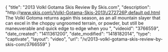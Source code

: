 {
    "title": "2013 Volkl Gotama Skis Review By Skis.com",
    "description": "http:\/\/www.skis.com\/Volkl-Gotama-Skis-2013\/272726P,default,pd.html  The Volkl Gotoma returns again this season, as an all mountain slayer that can excel in the choppy ungroomed terrain, or powder, but still be maneuverable and quick edge to edge when you ",
    "videoid": "3766559",
    "date_created": "1411361200",
    "date_modified": "1418182014",
    "type": "captivate",
    "layout": "video",
    "url": "\/v\/2013-volkl-gotama-skis-review-by-skis-com\/3766559"
}